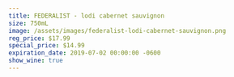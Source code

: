 ```yaml
---
title: FEDERALIST - lodi cabernet sauvignon
size: 750mL
image: /assets/images/federalist-lodi-cabernet-sauvignon.png
reg_price: $17.99
special_price: $14.99
expiration_date: 2019-07-02 00:00:00 -0600
show_wine: true
---
```



